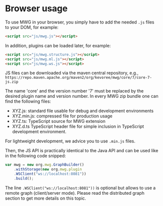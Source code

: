 # Browser usage

To use MWG in your browser, you simply have to add the needed ```.js``` files to your DOM, for example:

``` html
<script src="js/mwg.js"></script>
```

In addition, plugins can be loaded later, for example:

``` html
<script src="js/mwg.structure.js"></script>
<script src="js/mwg.ml.js"></script>
<script src="js/mwg.ws.js"></script>
```

JS files can be downloaded via the maven central repository, e.g., ```https://repo.maven.apache.org/maven2/org/kevoree/mwg/core/7/core-7-js.zip```

The name 'core' and the version number '7' must be replaced by the desired plugin name and version number.  In every MWG zip bundle one can find the following files:

- XYZ.js: standard file usable for debug and development environments 
- XYZ.min.js: compressed file for production usage
- XYZ.ts: TypeScript source for MWG extension
- XYZ.d.ts TypeScript header file for simple inclusion in TypeScript development environment.

For lightweight development, we advice you to use ```.min.js``` files.

Then, the JS API is practically identical to the Java API and can be used like in the following code snipped:

```js
var mwg = new org.mwg.GraphBuilder()
	.withStorage(new org.mwg.plugin
	.WSClient("ws://localhost:8081"))
	.build();
```
The line ```.WSClient("ws://localhost:8081"))``` is optional but allows to use a remote graph (client/server mode). Please read the distributed graph section to get more details on this topic.